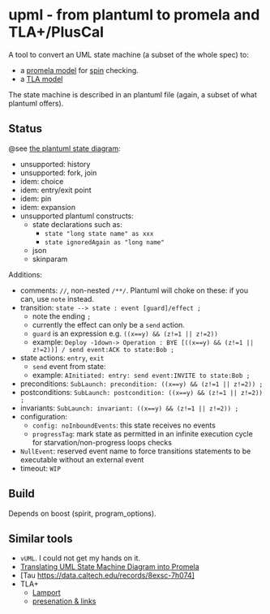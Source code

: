 # upml - from plantuml to promela and TLA+/PlusCal

A tool to convert an UML state machine (a subset of the whole spec) to:
- a [promela model](README.spin.md) for [spin](https://github.com/nimble-code/Spin) checking. 
- a [TLA model](README.tla.md)

The state machine is described in an plantuml file (again, a subset of what plantuml offers).

## Status

@see [the plantuml state diagram](https://plantuml.com/state-diagram):

- unsupported: history
- unsupported: fork, join
- idem: choice
- idem: entry/exit point
- idem: pin
- idem: expansion
- unsupported plantuml constructs:
  - state declarations such as:
    - ```state "long state name" as xxx``` 
    - ```state ignoredAgain as "long name"```
  - json
  - skinparam

Additions:
- comments: ```//```, non-nested ```/**/```. Plantuml will choke on these: if you can, use ```note``` instead.
- transition: ```state --> state : event [guard]/effect ;```
  - note the ending ```;```
  - currently the effect can only be a ```send``` action.
  - ```guard``` is an expression e.g. ```((x==y) && (z!=1 || z!=2))```
  - example: ```Deploy -1down-> Operation : BYE [((x==y) && (z!=1 || z!=2))] / send event:ACK to state:Bob ; ```
- state actions: ```entry```, ```exit```
  - ```send``` event from state:
  - example: ```AInitiated: entry: send event:INVITE to state:Bob ;```
- preconditions: ```SubLaunch: precondition: ((x==y) && (z!=1 || z!=2)) ;```
- postconditions: ```SubLaunch: postcondition: ((x==y) && (z!=1 || z!=2)) ;```
- invariants: ```SubLaunch: invariant: ((x==y) && (z!=1 || z!=2)) ;```
- configuration:
  - ```config: noInboundEvents```: this state receives no events
  - ```progressTag```: mark state as permitted in an infinite execution cycle for starvation/non-progress loops checks
- ```NullEvent```: reserved event name to force transitions statements to be executable without an external event
- timeout: ```WIP```

## Build

Depends on boost (spirit, program_options).

## Similar tools

- ```vUML```. I could not get my hands on it.
- [Translating UML State Machine Diagram into Promela](https://www.iaeng.org/publication/IMECS2017/IMECS2017_pp512-516.pdf)
- [Tau https://data.caltech.edu/records/8exsc-7h074]
- TLA+
  - [Lamport](https://lamport.azurewebsites.net/tla/standalone-tools.html?back-link=tools.html)
  - [presenation & links](https://www.moritz.systems/blog/an-introduction-to-formal-verification/)

